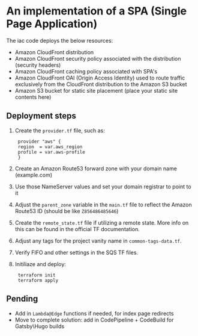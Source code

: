 # An implementation of a SPA (Single Page Application)
The iac code deploys the below resources:
* Amazon CloudFront distribution
* Amazon CloudFront security policy associated with the distribution (security headers)
* Amazon CloudFront caching policy associated with SPA's
* Amazon CloudFront OAI (Origin Access Identity) used to route traffic exclusively from the CloudFront distribution to the Amazon S3 bucket
* Amazon S3 bucket for static site placement (place your static site contents here)

## Deployment steps
1. Create the `provider.tf` file, such as:

        provider "aws" {
        region  = var.aws_region
        profile = var.aws-profile
        }
2. Create an Amazon Route53 forward zone with your domain name (example.com)
3. Use those NameServer values and set your domain registrar to point to it
4. Adjust the `parent_zone` variable in the `main.tf` file to reflect the Amazon Route53 ID (should be like `Z856486485646`)
5. Create the `remote_state.tf` file if utilizing a remote state. More info on this can be found in the official TF documentation.
6. Adjust any tags for the project vanity name in `common-tags-data.tf`.
7. Verify FIFO and other settings in the SQS TF files.
8. Initiliaze and deploy:
        
        terraform init
        terraform apply

## Pending
* Add in `Lambda@Edge` functions if needed, for index page redirects
* Move to complete solution: add in CodePipeline + CodeBuild for Gatsby\Hugo builds